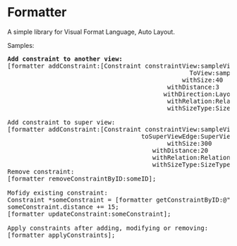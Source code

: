 Formatter
=========

A simple library for Visual Format Language, Auto Layout. 

Samples:
<pre>
<strong>Add constraint to another view:</strong>
[formatter addConstraint:[Constraint constraintView:sampleView
                                                 ToView:sampleView2
                                               withSize:40
                                           withDistance:3
                                          withDirection:LayoutDirectionVertical
                                           withRelation:RelationTypeEqualTo
                                           withSizeType:SizeTypeEqualTo]];

Add constraint to super view:
[formatter addConstraint:[Constraint constraintView:sampleView
                                    toSuperViewEdge:SuperViewTopEdge 
                                           withSize:300 
                                       withDistance:20 
                                       withRelation:RelationTypeEqualTo 
                                       withSizeType:SizeTypeEqualTo]];
Remove constraint:
[formatter removeConstraintByID:someID];

Mofidy existing constraint:
Constraint *someConstraint = [formatter getConstraintByID:@"V:sampleView1->sampleView2"];
someConstraint.distance += 15;
[formatter updateConstraint:someConstraint];

Apply constraints after adding, modifying or removing:
[formatter applyConstraints];
</pre>
